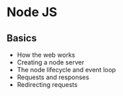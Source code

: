 # Node JS

## Basics

- How the web works
- Creating a node server
- The node lifecycle and event loop
- Requests and responses
- Redirecting requests
